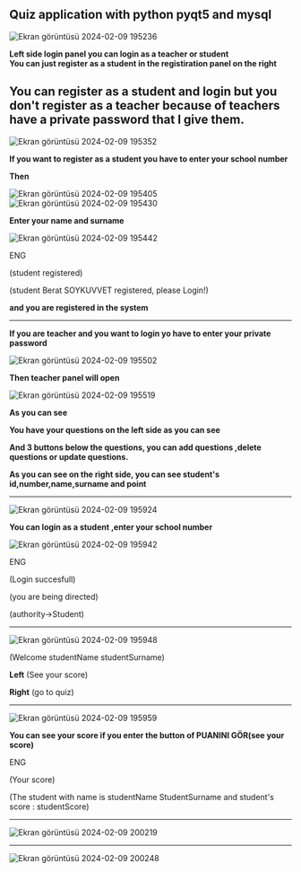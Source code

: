 **Quiz application with python pyqt5 and mysql**
-------------------------------------------------------------------------------------------------

![Ekran görüntüsü 2024-02-09 195236](https://github.com/soykuvvetberat34/QuizApp_with_python_pyqt5_mysql/assets/69586522/aa8494cd-f2ed-47bc-962b-2c610ef3044f)


**Left side login panel you can login as a teacher or student**   
**You can just register as a student in the registiration panel on the right**

**You can register as a student and login but you don't register as a teacher because of teachers have a private password that I give them.**
-------------------------------------------------------------------------------------------------



![Ekran görüntüsü 2024-02-09 195352](https://github.com/soykuvvetberat34/QuizApp_with_python_pyqt5_mysql/assets/69586522/b6d58348-0026-4e0d-991c-9db2660b156c)


**If you want to register as a student you have to enter your school number**

**Then**


![Ekran görüntüsü 2024-02-09 195405](https://github.com/soykuvvetberat34/QuizApp_with_python_pyqt5_mysql/assets/69586522/ab563678-e176-4873-8db5-d7265b2ca294)                                           ![Ekran görüntüsü 2024-02-09 195430](https://github.com/soykuvvetberat34/QuizApp_with_python_pyqt5_mysql/assets/69586522/8b25bcdb-8e9b-4a84-bf43-399735cef4cc)

**Enter your name and surname**

![Ekran görüntüsü 2024-02-09 195442](https://github.com/soykuvvetberat34/QuizApp_with_python_pyqt5_mysql/assets/69586522/dddd6d5c-a1d4-41e9-93e9-1665123bd541)


ENG

(student registered)

(student Berat SOYKUVVET registered, please Login!)

**and you are registered in the system**

-------------------------------------------------------------------------------------------------

**If you are teacher and you want to login yo have to enter your private password**


![Ekran görüntüsü 2024-02-09 195502](https://github.com/soykuvvetberat34/QuizApp_with_python_pyqt5_mysql/assets/69586522/94c47d62-9b85-4337-808e-5123803f51bc)

**Then teacher panel will open**



![Ekran görüntüsü 2024-02-09 195519](https://github.com/soykuvvetberat34/QuizApp_with_python_pyqt5_mysql/assets/69586522/abf173f3-bc64-4acd-b316-628e59688620)

**As you can see**

**You have your questions on the left side as you can see**

**And 3 buttons below the questions, you can add questions ,delete questions or update questions.**

**As you can see on the right side, you can see student's id,number,name,surname and point**

------------------------------------------------------------------------------------

![Ekran görüntüsü 2024-02-09 195924](https://github.com/soykuvvetberat34/QuizApp_with_python_pyqt5_mysql/assets/69586522/242b3d5f-a940-4803-888c-a972665aef27)


**You can login as a student ,enter your school number**


![Ekran görüntüsü 2024-02-09 195942](https://github.com/soykuvvetberat34/QuizApp_with_python_pyqt5_mysql/assets/69586522/a735e5f9-24ab-4792-99ff-927725b79082)


ENG

(Login succesfull)

(you are being directed)

(authority->Student)

-----------------------------------------------------------------------------------------

![Ekran görüntüsü 2024-02-09 195948](https://github.com/soykuvvetberat34/QuizApp_with_python_pyqt5_mysql/assets/69586522/207e71a9-7bb6-489f-8d9e-ad3743b67aa8)

(Welcome studentName studentSurname)

**Left**
(See your score)

**Right**
(go to quiz)

----------------------------------------------------------------------------------------
![Ekran görüntüsü 2024-02-09 195959](https://github.com/soykuvvetberat34/QuizApp_with_python_pyqt5_mysql/assets/69586522/ab00d592-9860-4797-a248-da17d541f473)

**You can see your score if you enter the button of PUANINI GÖR(see your score)**

ENG

(Your score)

(The student with name is studentName StudentSurname and student's score : studentScore)


--------------------------------------------------------------------------------------
![Ekran görüntüsü 2024-02-09 200219](https://github.com/soykuvvetberat34/QuizApp_with_python_pyqt5_mysql/assets/69586522/8ddaf338-ddb8-4043-8976-7a39c47b7206)




----------------------------------------------------------------------------------------
![Ekran görüntüsü 2024-02-09 200248](https://github.com/soykuvvetberat34/QuizApp_with_python_pyqt5_mysql/assets/69586522/2e46c50c-a93e-43b3-90b1-90c6b5f482eb)

